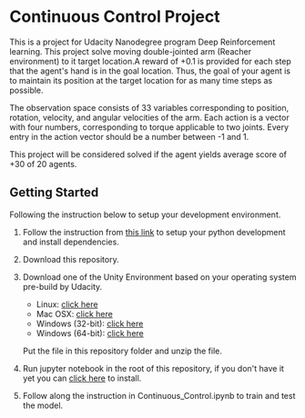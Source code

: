# Continuous Control Project
This is a project for Udacity Nanodegree program Deep Reinforcement learning. This project solve moving double-jointed arm (Reacher environment) to it target location.A reward of +0.1 is provided for each step that the agent's hand is in the goal location. Thus, the goal of your agent is to maintain its position at the target location for as many time steps as possible.

The observation space consists of 33 variables corresponding to position, rotation, velocity, and angular velocities of the arm. Each action is a vector with four numbers, corresponding to torque applicable to two joints. Every entry in the action vector should be a number between -1 and 1.

This project will be considered solved if the agent yields average score of +30 of 20 agents.

## Getting Started
Following the instruction below to setup your development environment.
1. Follow the instruction from [this link](https://github.com/udacity/deep-reinforcement-learning#dependencies) to setup your python development and install dependencies.
2. Download this repository.
3. Download one of the Unity Environment based on your operating system pre-build by Udacity.
    - Linux: [click here](https://s3-us-west-1.amazonaws.com/udacity-drlnd/P2/Reacher/Reacher_Linux.zip)
    - Mac OSX: [click here](https://s3-us-west-1.amazonaws.com/udacity-drlnd/P2/Reacher/Reacher.app.zip)
    - Windows (32-bit): [click here](https://s3-us-west-1.amazonaws.com/udacity-drlnd/P2/Reacher/Reacher_Windows_x86.zip)
    - Windows (64-bit): [click here](https://s3-us-west-1.amazonaws.com/udacity-drlnd/P2/Reacher/Reacher_Windows_x86_64.zip)

    Put the file in this repository folder and unzip the file.
4. Run jupyter notebook in the root of this repository, if you don't have it yet you can [click here](https://jupyter.org/install) to install.
5. Follow along the instruction in Continuous_Control.ipynb to train and test the model.